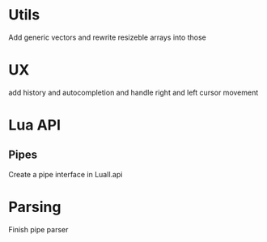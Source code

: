 # Utils
Add generic vectors and rewrite resizeble arrays into those

# UX
add history and autocompletion and handle right and left cursor movement

# Lua API
## Pipes
Create a pipe interface in Luall.api

# Parsing
Finish pipe parser
